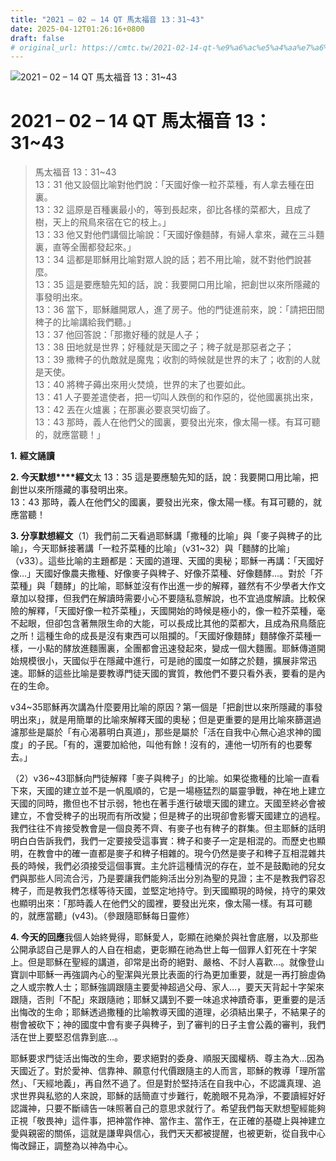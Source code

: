 ```yaml
---
title: "2021 – 02 – 14 QT 馬太福音 13：31~43"
date: 2025-04-12T01:26:16+0800
draft: false
# original_url: https://cmtc.tw/2021-02-14-qt-%e9%a6%ac%e5%a4%aa%e7%a6%8f%e9%9f%b3-13%ef%bc%9a3143
---
```


![2021 – 02 – 14 QT 馬太福音 13：31~43](/images/qt.jpg   "2021 – 02 – 14 QT 馬太福音 13：31~43")

# 2021 – 02 – 14 QT 馬太福音 13：31~43

> 馬太福音 13：31~43  
> 13：31 他又設個比喻對他們說：「天國好像一粒芥菜種，有人拿去種在田裏。  
> 13：32 這原是百種裏最小的，等到長起來，卻比各樣的菜都大，且成了樹，天上的飛鳥來宿在它的枝上。」  
> 13：33 他又對他們講個比喻說：「天國好像麵酵，有婦人拿來，藏在三斗麵裏，直等全團都發起來。」  
> 13：34 這都是耶穌用比喻對眾人說的話；若不用比喻，就不對他們說甚麼。  
> 13：35 這是要應驗先知的話，說：我要開口用比喻，把創世以來所隱藏的事發明出來。  
> 13：36 當下，耶穌離開眾人，進了房子。他的門徒進前來，說：「請把田間稗子的比喻講給我們聽。」  
> 13：37 他回答說：「那撒好種的就是人子；  
> 13：38 田地就是世界；好種就是天國之子；稗子就是那惡者之子；  
> 13：39 撒稗子的仇敵就是魔鬼；收割的時候就是世界的末了；收割的人就是天使。  
> 13：40 將稗子薅出來用火焚燒，世界的末了也要如此。  
> 13：41 人子要差遣使者，把一切叫人跌倒的和作惡的，從他國裏挑出來，  
> 13：42 丟在火爐裏；在那裏必要哀哭切齒了。  
> 13：43 那時，義人在他們父的國裏，要發出光來，像太陽一樣。有耳可聽的，就應當聽！」

**1.** **經文誦讀**

**2. 今天默想****經文**太 13：35 這是要應驗先知的話，說：我要開口用比喻，把創世以來所隱藏的事發明出來。  
13：43 那時，義人在他們父的國裏，要發出光來，像太陽一樣。有耳可聽的，就應當聽！

**3. 分享默想經文**（1）我們前二天看過耶穌講「撒種的比喻」與「麥子與稗子的比喻」，今天耶穌接著講「一粒芥菜種的比喻」（v31~32）與「麵酵的比喻」（v33）。這些比喻的主題都是：天國的道理、天國的奧秘；耶穌一再講：「天國好像…」天國好像農夫撒種、好像麥子與稗子、好像芥菜種、好像麵酵…。對於「芥菜種」與「麵酵」的比喻，耶穌並沒有作出進一步的解釋，雖然有不少學者大作文章加以發揮，但我們在解讀時需要小心不要隨私意解說，也不宜過度解讀。比較保險的解釋，「天國好像一粒芥菜種」，天國開始的時候是極小的，像一粒芥菜種，毫不起眼，但卻包含著無限生命的大能，可以長成比其他的菜都大，且成為飛鳥蔭庇之所！這種生命的成長是沒有東西可以阻攔的。「天國好像麵酵」麵酵像芥菜種一樣，一小點的酵放進麵團裏，全團都會迅速發起來，變成一個大麵團。耶穌傳道開始規模很小，天國似乎在隱藏中進行，可是祂的國度一如酵之於麵，擴展非常迅速。耶穌的這些比喻是要教導門徒天國的實質，教他們不要只看外表，要看的是內在的生命。

v34~35耶穌再次講為什麼要用比喻的原因？第一個是「把創世以來所隱藏的事發明出來」，就是用簡單的比喻來解釋天國的奧秘；但是更重要的是用比喻來篩選過濾那些是屬於「有心渴慕明白真道」，那些是屬於「活在自我中心無心追求神的國度」的子民。「有的，還要加給他，叫他有餘！沒有的，連他一切所有的也要奪去。」

（2）v36~43耶穌向門徒解釋「麥子與稗子」的比喻。如果從撒種的比喻一直看下來，天國的建立並不是一帆風順的，它是一場極猛烈的屬靈爭戰，神在地上建立天國的同時，撒但也不甘示弱，牠也在著手進行破壞天國的建立。天國至終必會被建立，不會受稗子的出現而有所改變；但是稗子的出現卻會影響天國建立的過程。我們往往不肯接受教會是一個良莠不齊、有麥子也有稗子的群集。但主耶穌的話明明白白告訴我們，我們一定要接受這事實：稗子和麥子一定是相混的。而歷史也顯明，在教會中的確一直都是麥子和稗子相雜的。現今仍然是麥子和稗子互相混雜共長的時候，我們必須接受這個事實。主允許這種情況的存在，並不是鼓勵祂的兒女們與那些人同流合污，乃是要讓我們能夠活出分別為聖的見證；主不是教我們容忍稗子，而是教我們怎樣等待天國，並堅定地持守。到天國顯現的時候，持守的果效也顯明出來：「那時義人在他們父的國裡，要發出光來，像太陽一樣。有耳可聽的，就應當聽」(v43)。（參跟隨耶穌每日靈修）

**4. 今天的回應**我個人始終覺得，耶穌愛人，彰顯在祂樂於與社會底層，以及那些公開承認自己是罪人的人自在相處，更彰顯在祂為世上每一個罪人釘死在十字架上。但是耶穌在聖經的講道，卻常是出奇的絕對、嚴格、不討人喜歡…。就像登山寶訓中耶穌一再強調內心的聖潔與光景比表面的行為更加重要，就是一再打臉虛偽之人或宗教人士；耶穌強調跟隨主要愛神超過父母、家人…，要天天背起十字架來跟隨，否則「不配」來跟隨祂；耶穌又講到不要一味追求神蹟奇事，更重要的是活出悔改的生命；耶穌透過撒種的比喻教導天國的道理，必須結出果子，不結果子的樹會被砍下；神的國度中會有麥子與稗子，到了審判的日子主會公義的審判，我們活在世上要堅忍信靠到底…。

耶穌要求門徒活出悔改的生命，要求絕對的委身、順服天國權柄、尊主為大…因為天國近了。對於愛神、信靠神、願意付代價跟隨主的人而言，耶穌的教導「理所當然」、「天經地義」，再自然不過了。但是對於堅持活在自我中心，不認識真理、追求世界與私慾的人來說，耶穌的話簡直寸步難行，乾脆眼不見為淨，不要讀經好好認識神，只要不斷禱告一味照著自己的意思求就行了。希望我們每天默想聖經能夠正視「敬畏神」這件事，把神當作神、當作主、當作王，在正確的基礎上與神建立愛與親密的關係，這就是謙卑與信心，我們天天都被提醒，也被更新，從自我中心悔改歸正，調整為以神為中心。